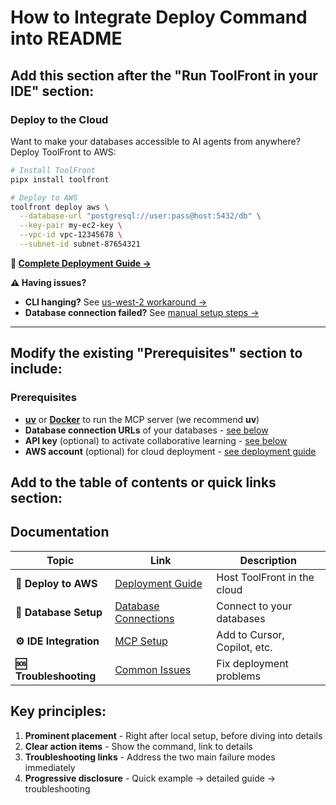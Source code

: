 # How to Integrate Deploy Command into README

## Add this section after the "Run ToolFront in your IDE" section:

### Deploy to the Cloud

Want to make your databases accessible to AI agents from anywhere? Deploy ToolFront to AWS:

```bash
# Install ToolFront
pipx install toolfront

# Deploy to AWS  
toolfront deploy aws \
  --database-url "postgresql://user:pass@host:5432/db" \
  --key-pair my-ec2-key \
  --vpc-id vpc-12345678 \
  --subnet-id subnet-87654321
```

**📖 [Complete Deployment Guide →](DEPLOYMENT.md)**

**⚠️ Having issues?**
- **CLI hanging?** See [us-west-2 workaround →](US_WEST_2_WORKAROUND.md)  
- **Database connection failed?** See [manual setup steps →](MANUAL_DATABASE_STEPS.md)

---

## Modify the existing "Prerequisites" section to include:

### Prerequisites

- **[uv](https://docs.astral.sh/uv/)** or **[Docker](https://www.docker.com/)** to run the MCP server (we recommend **uv**)
- **Database connection URLs** of your databases - [see below](#databases)
- **API key** (optional) to activate collaborative learning - [see below](#collaborative-in-context-learning)
- **AWS account** (optional) for cloud deployment - [see deployment guide](DEPLOYMENT.md)

## Add to the table of contents or quick links section:

## Documentation

| Topic | Link | Description |
|-------|------|-------------|
| **🚀 Deploy to AWS** | [Deployment Guide](DEPLOYMENT.md) | Host ToolFront in the cloud |
| **🔧 Database Setup** | [Database Connections](#databases) | Connect to your databases |
| **⚙️ IDE Integration** | [MCP Setup](#run-toolfront-in-your-ide) | Add to Cursor, Copilot, etc. |
| **🆘 Troubleshooting** | [Common Issues](TROUBLESHOOTING.md) | Fix deployment problems |

## Key principles:

1. **Prominent placement** - Right after local setup, before diving into details
2. **Clear action items** - Show the command, link to details  
3. **Troubleshooting links** - Address the two main failure modes immediately
4. **Progressive disclosure** - Quick example → detailed guide → troubleshooting
